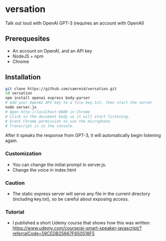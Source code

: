# versation
Talk out loud with OpenAI GPT-3 (requires an account with OpenAI)

## Prerequesites
* An account on OpenAI, and an API key
* NodeJS + npm
* Chrome

## Installation
```bash
git clone https://github.com/samreid/versation.git
cd versation
npm install openai express body-parser
# Add your OpenAI API key to a file key.txt, then start the server
node server.js
# Open http://localhost:8080 in Chrome
# Click in the document body so it will start listening. 
# Grant Chrome permission to use the microphone
# Transcript is in the console.
```

After it speaks the response from GPT-3, it will automatically begin listening again.

### Customization
* You can change the initial prompt in server.js.
* Change the voice in index.html

### Caution
* The static express server will serve any file in the current directory (including key.txt), so be careful about exposing access.

### Tutorial
* I published a short Udemy course that shows how this was written: https://www.udemy.com/course/ai-smart-speaker-javascript/?referralCode=59CEDB25667F650518F5 